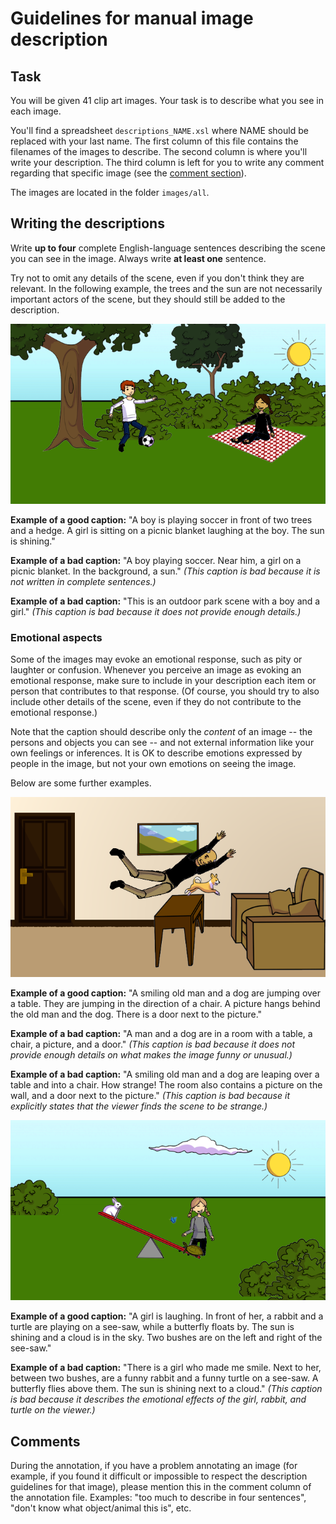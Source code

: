 # Guidelines for manual image description

## Task

You will be given 41 clip art images. Your task is to describe what you see in each image.

You'll find a spreadsheet `descriptions_NAME.xsl` where NAME should be replaced with your last name. The first column of this file contains the filenames of the images to describe. The second column is where you'll write your description. The third column is left for you to write any comment regarding that specific image (see the [comment section](#comments)). 

The images are located in the folder `images/all`. 

## Writing the descriptions

Write **up to four** complete English-language sentences describing the scene you can see in the image. Always write **at least one** sentence. 

Try not to omit any details of the scene, even if you don't think they are relevant. In the following example, the trees and the sun are not necessarily important actors of the scene, but they should still be added to the description.

![A boy is playing soccer in front of two trees and a hedge. A girl is sitting on a picnic blanket laughing at the boy. The sun is shining.](images/guidelines/3018Q3ZVOIQ7XJZTM7ZTYBD1432ARL_00.png)

**Example of a good caption:** "A boy is playing soccer in front of two trees and a hedge. A girl is sitting on a picnic blanket laughing at the boy. The sun is shining."

**Example of a bad caption:** "A boy playing soccer. Near him, a girl on a picnic blanket. In the background, a sun."  *(This caption is bad because it is not written in complete sentences.)*

**Example of a bad caption:** "This is an outdoor park scene with a boy and a girl." *(This caption is bad because it does not provide enough details.)*

### Emotional aspects

Some of the images may evoke an emotional response, such as pity or laughter or confusion.  Whenever you perceive an image as evoking an emotional response, make sure to include in your description each item or person that contributes to that response. (Of course, you should try to also include other details of the scene, even if they do not contribute to the emotional response.)

Note that the caption should describe only the *content* of an image -- the persons and objects you can see -- and not external information like your own feelings or inferences.  It is OK to describe emotions expressed by people in the image, but not your own emotions on seeing the image.

Below are some further examples.

![A smiling old man and a dog are jumping over a table. They are jumping in the direction of a chair. A picture hangs behind the old man and the dog. There is a door next to the picture.](images/guidelines/3018Q3ZVOIQ7XJZTM7ZTYBD1E53AR0_01.png)

**Example of a good caption:** "A smiling old man and a dog are jumping over a table. They are jumping in the direction of a chair. A picture hangs behind the old man and the dog. There is a door next to the picture." 

**Example of a bad caption:** "A man and a dog are in a room with a table, a chair, a picture, and a door."  *(This caption is bad because it does not provide enough details on what makes the image funny or unusual.)*

**Example of a bad caption:** "A smiling old man and a dog are leaping over a table and into a chair. How strange! The room also contains a picture on the wall, and a door next to the picture."  *(This caption is bad because it explicitly states that the viewer finds the scene to be strange.)*

![girl](images/guidelines/3018Q3ZVOIQ7XJZTM7ZTYBD1E50RAE_01.png) 

**Example of a good caption:** "A girl is laughing. In front of her, a rabbit and a turtle are playing on a see-saw, while a butterfly floats by. The sun is shining and a cloud is in the sky. Two bushes are on the left and right of the see-saw."

**Example of a bad caption:** "There is a girl who made me smile. Next to her, between two bushes, are a funny rabbit and a funny turtle on a see-saw. A butterfly flies above them. The sun is shining next to a cloud." *(This caption is bad because it describes the emotional effects of the girl, rabbit, and turtle on the viewer.)*

## Comments

During the annotation, if you have a problem annotating an image (for example, if you found it difficult or impossible to respect the description guidelines for that image), please mention this in the comment column of the annotation file. Examples: "too much to describe in four sentences", "don't know what object/animal this is", etc.
